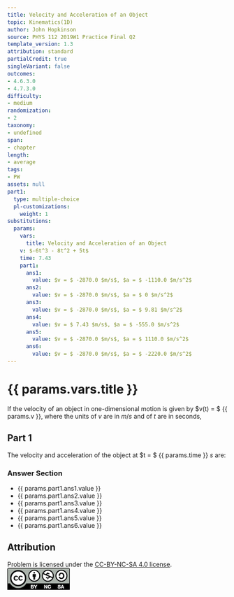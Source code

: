 ```yaml
---
title: Velocity and Acceleration of an Object
topic: Kinematics(1D)
author: John Hopkinson
source: PHYS 112 2019W1 Practice Final Q2
template_version: 1.3
attribution: standard
partialCredit: true
singleVariant: false
outcomes:
- 4.6.3.0
- 4.7.3.0
difficulty:
- medium
randomization:
- 2
taxonomy:
- undefined
span:
- chapter
length:
- average
tags:
- PW
assets: null
part1:
  type: multiple-choice
  pl-customizations:
    weight: 1
substitutions:
  params:
    vars:
      title: Velocity and Acceleration of an Object
    v: $-6t^3 - 8t^2 + 5t$
    time: 7.43
    part1:
      ans1:
        value: $v = $ -2870.0 $m/s$, $a = $ -1110.0 $m/s^2$
      ans2:
        value: $v = $ -2870.0 $m/s$, $a = $ 0 $m/s^2$
      ans3:
        value: $v = $ -2870.0 $m/s$, $a = $ 9.81 $m/s^2$
      ans4:
        value: $v = $ 7.43 $m/s$, $a = $ -555.0 $m/s^2$
      ans5:
        value: $v = $ -2870.0 $m/s$, $a = $ 1110.0 $m/s^2$
      ans6:
        value: $v = $ -2870.0 $m/s$, $a = $ -2220.0 $m/s^2$
---
```

# {{ params.vars.title }}
If the velocity of an object in one-dimensional motion is given by $v(t) = $ {{ params.v }}, where the units of $v$ are in $m/s$ and of $t$ are in seconds,

## Part 1

The velocity and acceleration of the object at $t = $ {{ params.time }} $s$ are:

### Answer Section

- {{ params.part1.ans1.value }}
- {{ params.part1.ans2.value }}
- {{ params.part1.ans3.value }}
- {{ params.part1.ans4.value }}
- {{ params.part1.ans5.value }}
- {{ params.part1.ans6.value }}

## Attribution

Problem is licensed under the [CC-BY-NC-SA 4.0 license](https://creativecommons.org/licenses/by-nc-sa/4.0/).<br> ![The Creative Commons 4.0 license requiring attribution-BY, non-commercial-NC, and share-alike-SA license.](https://raw.githubusercontent.com/firasm/bits/master/by-nc-sa.png)
